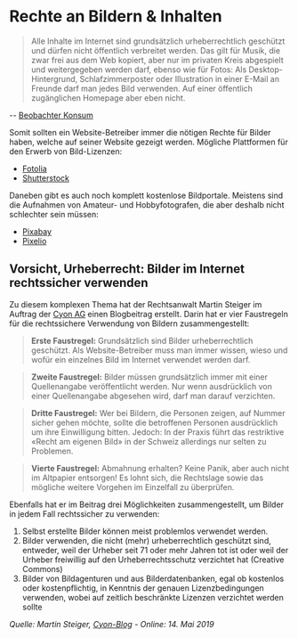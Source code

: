# Rechte an Bildern & Inhalten

> Alle Inhalte im Internet sind grundsätzlich urheberrechtlich geschützt und dürfen nicht öffentlich verbreitet werden. Das gilt für Musik, die zwar frei aus dem Web kopiert, aber nur im privaten Kreis ab­gespielt und weitergegeben werden darf, ebenso wie für Fotos: Als Desktop-Hintergrund, Schlafzimmerposter oder Illustra­tion in einer E-Mail an Freunde darf man jedes Bild verwenden. Auf einer öffentlich zugänglichen Homepage aber eben nicht.

-- [Beobachter Konsum](https://www.beobachter.ch/konsum/webdesign-die-sache-mit-dem-copyright)

Somit sollten ein Website-Betreiber immer die nötigen Rechte für Bilder haben, welche auf seiner Website gezeigt werden. Mögliche Plattformen für den Erwerb von Bild-Lizenzen:

- [Fotolia](https://de.fotolia.com/)
- [Shutterstock](https://www.shutterstock.com)

Daneben gibt es auch noch komplett kostenlose Bildportale. Meistens sind die Aufnahmen von Amateur- und Hobbyfotografen, die aber deshalb nicht schlechter sein müssen:

- [Pixabay](https://pixabay.com/de/)
- [Pixelio](https://www.pixelio.de/)

## Vorsicht, Urheberrecht: Bilder im Internet rechtssicher verwenden

Zu diesem komplexen Thema hat der Rechtsanwalt Martin Steiger im Auftrag der [Cyon AG](https://www.cyon.ch) einen Blogbeitrag erstellt. Darin hat er vier Faustregeln für die rechtssichere Verwendung von Bildern zusammengestellt:

> **Erste Faustregel:** Grundsätzlich sind Bilder urheberrechtlich geschützt. Als Website-Betreiber muss man immer wissen, wieso und wofür ein einzelnes Bild im Internet verwendet werden darf.

> **Zweite Faustregel:** Bilder müssen grundsätzlich immer mit einer Quellenangabe veröffentlicht werden. Nur wenn ausdrücklich von einer Quellenangabe abgesehen wird, darf man darauf verzichten.

> **Dritte Faustregel:** Wer bei Bildern, die Personen zeigen, auf Nummer sicher gehen möchte, sollte die betroffenen Personen ausdrücklich um ihre Einwilligung bitten. Jedoch: In der Praxis führt das restriktive «Recht am eigenen Bild» in der Schweiz allerdings nur selten zu Problemen.

> **Vierte Faustregel:** Abmahnung erhalten? Keine Panik, aber auch nicht im Altpapier entsorgen! Es lohnt sich, die Rechtslage sowie das mögliche weitere Vorgehen im Einzelfall zu überprüfen.

Ebenfalls hat er im Beitrag drei Möglichkeiten zusammengestellt, um Bilder in jedem Fall rechtssicher zu verwenden:

1. Selbst erstellte Bilder können meist problemlos verwendet werden.
2. Bilder verwenden, die nicht (mehr) urheberrechtlich geschützt sind, entweder, weil der Urheber seit 71 oder mehr Jahren tot ist oder weil der Urheber freiwillig auf den Urheberrechtsschutz verzichtet hat (Creative Commons)
3. Bilder von Bildagenturen und aus Bilderdatenbanken, egal ob kostenlos oder kostenpflichtig, in Kenntnis der genauen Lizenzbedingungen verwenden, wobei auf zeitlich beschränkte Lizenzen verzichtet werden sollte

*Quelle: Martin Steiger, [Cyon-Blog](https://www.cyon.ch/blog/Bilder-im-Internet-rechtssicher-verwenden) - Online: 14. Mai 2019*
